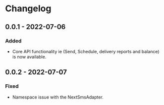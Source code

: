 # Changelog

## 0.0.1 - 2022-07-06

### Added

- Core API functionality ie (Send, Schedule, delivery reports and balance) is now available. 

## 0.0.2 - 2022-07-07

### Fixed

- Namespace issue with the NextSmsAdapter.